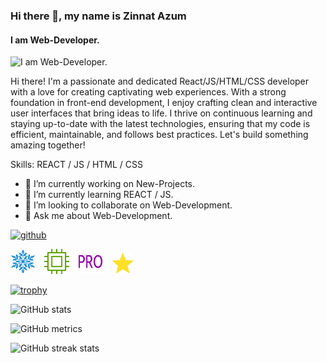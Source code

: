 ### Hi there 👋, my name is Zinnat Azum
#### I am Web-Developer.
![I am Web-Developer.]([[([https://www.canva.com/design/DAFlsdBm3h4/4fGSMigpcUDYJz5VfHReGw/view?utm_content=DAFlsdBm3h4&utm_campaign=designshare&utm_medium=link&utm_source=publishsharelink](https://www.facebook.com/photo/?fbid=152681067809910&set=a.109101572167860](https://scontent.fjsr8-1.fna.fbcdn.net/v/t39.30808-6/353772257_152681064476577_2014590355850907718_n.png?_nc_cat=102&ccb=1-7&_nc_sid=e3f864&_nc_ohc=JZr3c_H_qRcAX-9B9v-&_nc_ht=scontent.fjsr8-1.fna&oh=00_AfBWglKGTv1EialxJ9TtbM3SCGlRCy2yrDdFvXzxwwRxDw&oe=648DFFB6)))])

Hi there! I'm a passionate and dedicated React/JS/HTML/CSS developer with a love for creating captivating web experiences. With a strong foundation in front-end development, I enjoy crafting clean and interactive user interfaces that bring ideas to life. I thrive on continuous learning and staying up-to-date with the latest technologies, ensuring that my code is efficient, maintainable, and follows best practices. Let's build something amazing together!

Skills:   REACT / JS / HTML / CSS

- 🔭 I’m currently working on New-Projects. 
- 🌱 I’m currently learning REACT / JS. 
- 👯 I’m looking to collaborate on Web-Development. 
- 💬 Ask me about Web-Development. 


[<img src='https://cdn.jsdelivr.net/npm/simple-icons@3.0.1/icons/github.svg' alt='github' height='40'>](https://github.com/Zinnat-Azum)  

<a href='https://archiveprogram.github.com/'><img src='https://raw.githubusercontent.com/acervenky/animated-github-badges/master/assets/acbadge.gif' width='40' height='40'></a> <a href='https://docs.github.com/en/developers'><img src='https://raw.githubusercontent.com/acervenky/animated-github-badges/master/assets/devbadge.gif' width='40' height='40'></a> <a href='https://github.com/pricing'><img src='https://raw.githubusercontent.com/acervenky/animated-github-badges/master/assets/pro.gif' width='40' height='40'></a> <a href='https://stars.github.com/'><img src='https://raw.githubusercontent.com/acervenky/animated-github-badges/master/assets/starbadge.gif' width='35' height='35'></a> 

[![trophy](https://github-profile-trophy.vercel.app/?username=Zinnat-Azum)](https://github.com/ryo-ma/github-profile-trophy)

![GitHub stats](https://github-readme-stats.vercel.app/api?username=Zinnat-Azum&show_icons=true)  

![GitHub metrics](https://metrics.lecoq.io/Zinnat-Azum)  

![GitHub streak stats](https://streak-stats.demolab.com/?user=Zinnat-Azum)  

